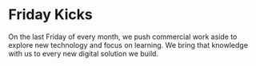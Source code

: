 # Friday Kicks

On the last Friday of every month, we push commercial work aside to explore new technology and focus on learning. We bring that knowledge with us to every new digital solution we build.